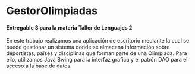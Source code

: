 # GestorOlimpiadas
#### Entregable 3 para la materia Taller de Lenguajes 2

En este trabajo realizamos una aplicación de escritorio mediante la cual se puede gestionar un sistema donde se almacena información sobre deportistas, países y disciplinas que 
forman parte de una Olimpiada. Para ello, utilizamos Java Swing para la interfaz grafica y el patrón DAO para el acceso a la base de datos. 
